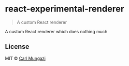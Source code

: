 # react-experimental-renderer

> A custom React renderer

A custom React renderer which does nothing much

## License

MIT © [Carl Mungazi](https://carlmungazi.com)